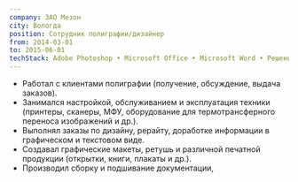 ```yaml
---
company: ЗАО Мезон
city: Вологда
position: Сотрудник полиграфии/дизайнер
from: 2014-03-01
to: 2015-06-01
techStack: Adobe Photoshop • Microsoft Office • Microsoft Word • Решение проблем • Corel Draw • Microsoft PowerPoint • Обработка изображений • Обслуживание клиентов • Верстка полиграфической продукции • Обработка фотографий
---
```


- Работал с клиентами полиграфии (получение, обсуждение, выдача заказов). 
- Занимался настройкой, обслуживанием и эксплуатация техники (принтеры, сканеры, МФУ, оборудование для термотрансферного переноса изображений и др.). 
- Выполнял заказы по дизайну, рерайту, доработке информации в графическом и текстовом виде. 
- Создавал графические макеты, ретушь и  различной печатной продукции (открытки, книги, плакаты и др.). 
- Производил сборку и подшивание документации,